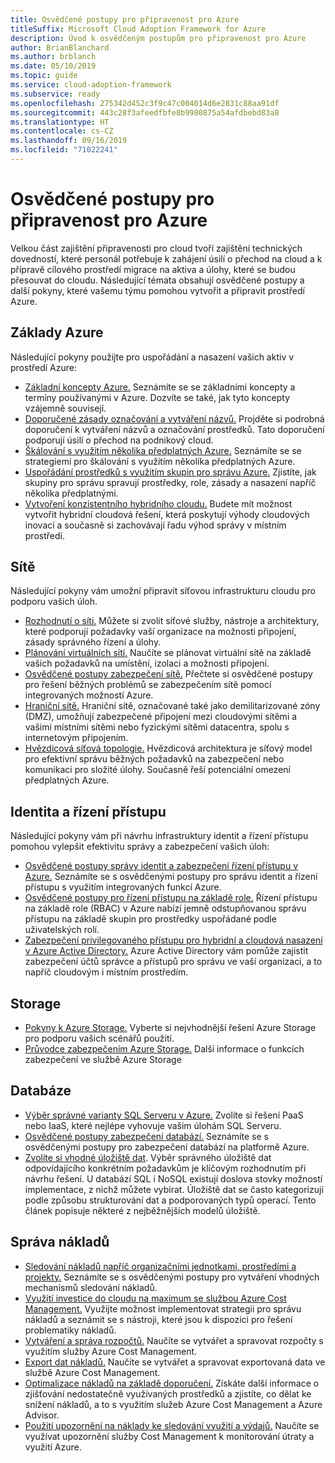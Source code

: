 ```yaml
---
title: Osvědčené postupy pro připravenost pro Azure
titleSuffix: Microsoft Cloud Adoption Framework for Azure
description: Úvod k osvědčeným postupům pro připravenost pro Azure
author: BrianBlanchard
ms.author: brblanch
ms.date: 05/10/2019
ms.topic: guide
ms.service: cloud-adoption-framework
ms.subservice: ready
ms.openlocfilehash: 275342d452c3f9c47c004014d6e2831c88aa91df
ms.sourcegitcommit: 443c28f3afeedfbfe8b9980875a54afdbebd83a8
ms.translationtype: HT
ms.contentlocale: cs-CZ
ms.lasthandoff: 09/16/2019
ms.locfileid: "71022241"
---
```

# <a name="best-practices-for-azure-readiness"></a>Osvědčené postupy pro připravenost pro Azure

Velkou část zajištění připravenosti pro cloud tvoří zajištění technických dovedností, které personál potřebuje k zahájení úsilí o přechod na cloud a k přípravě cílového prostředí migrace na aktiva a úlohy, které se budou přesouvat do cloudu. Následující témata obsahují osvědčené postupy a další pokyny, které vašemu týmu pomohou vytvořit a připravit prostředí Azure.

## <a name="azure-fundamentals"></a>Základy Azure

Následující pokyny použijte pro uspořádání a nasazení vašich aktiv v prostředí Azure:

- [Základní koncepty Azure.](../considerations/fundamental-concepts.md) Seznámíte se se základními koncepty a termíny používanými v Azure. Dozvíte se také, jak tyto koncepty vzájemně souvisejí.
- [Doporučené zásady označování a vytváření názvů.](../considerations/naming-and-tagging.md) Projděte si podrobná doporučení k vytváření názvů a označování prostředků. Tato doporučení podporují úsilí o přechod na podnikový cloud.
- [Škálování s využitím několika předplatných Azure.](../considerations/scaling-subscriptions.md) Seznámíte se se strategiemi pro škálování s využitím několika předplatných Azure.
- [Uspořádání prostředků s využitím skupin pro správu Azure.](https://docs.microsoft.com/azure/governance/management-groups/?toc=https://docs.microsoft.com/azure/cloud-adoption-framework/toc.json&bc=https://docs.microsoft.com/azure/cloud-adoption-framework/bread/toc.json) Zjistíte, jak skupiny pro správu spravují prostředky, role, zásady a nasazení napříč několika předplatnými.
- [Vytvoření konzistentního hybridního cloudu.](../../infrastructure/misc/hybrid-consistency.md) Budete mít možnost vytvořit hybridní cloudová řešení, která poskytují výhody cloudových inovací a současně si zachovávají řadu výhod správy v místním prostředí.

## <a name="networking"></a>Sítě

Následující pokyny vám umožní připravit síťovou infrastrukturu cloudu pro podporu vašich úloh.

- [Rozhodnutí o síti.](../considerations/network-decisions.md) Můžete si zvolit síťové služby, nástroje a architektury, které podporují požadavky vaší organizace na možnosti připojení, zásady správného řízení a úlohy.
- [Plánování virtuálních sítí.](https://docs.microsoft.com/azure/virtual-network/virtual-network-vnet-plan-design-arm?toc=https://docs.microsoft.com/azure/cloud-adoption-framework/toc.json&bc=https://docs.microsoft.com/azure/cloud-adoption-framework/bread/toc.json) Naučíte se plánovat virtuální sítě na základě vašich požadavků na umístění, izolaci a možnosti připojení.
- [Osvědčené postupy zabezpečení sítě.](https://docs.microsoft.com/azure/security/azure-security-network-security-best-practices?toc=https://docs.microsoft.com/azure/cloud-adoption-framework/toc.json&bc=https://docs.microsoft.com/azure/cloud-adoption-framework/bread/toc.json) Přečtete si osvědčené postupy pro řešení běžných problémů se zabezpečením sítě pomocí integrovaných možností Azure.
- [Hraniční sítě.](./perimeter-networks.md) Hraniční sítě, označované také jako demilitarizované zóny (DMZ), umožňují zabezpečené připojení mezi cloudovými sítěmi a vašimi místními sítěmi nebo fyzickými sítěmi datacentra, spolu s internetovým připojením.
- [Hvězdicová síťová topologie.](./hub-spoke-network-topology.md) Hvězdicová architektura je síťový model pro efektivní správu běžných požadavků na zabezpečení nebo komunikaci pro složité úlohy. Současně řeší potenciální omezení předplatných Azure.

## <a name="identity-and-access-control"></a>Identita a řízení přístupu

Následující pokyny vám při návrhu infrastruktury identit a řízení přístupu pomohou vylepšit efektivitu správy a zabezpečení vašich úloh:

- [Osvědčené postupy správy identit a zabezpečení řízení přístupu v Azure.](https://docs.microsoft.com/azure/security/azure-security-identity-management-best-practices?toc=https://docs.microsoft.com/azure/cloud-adoption-framework/toc.json&bc=https://docs.microsoft.com/azure/cloud-adoption-framework/bread/toc.json) Seznámíte se s osvědčenými postupy pro správu identit a řízení přístupu s využitím integrovaných funkcí Azure.
- [Osvědčené postupy pro řízení přístupu na základě role.](./roles.md) Řízení přístupu na základě role (RBAC) v Azure nabízí jemně odstupňovanou správu přístupu na základě skupin pro prostředky uspořádané podle uživatelských rolí.
- [Zabezpečení privilegovaného přístupu pro hybridní a cloudová nasazení v Azure Active Directory.](https://docs.microsoft.com/azure/active-directory/users-groups-roles/directory-admin-roles-secure?toc=https://docs.microsoft.com/azure/cloud-adoption-framework/toc.json&bc=https://docs.microsoft.com/azure/cloud-adoption-framework/bread/toc.json) Azure Active Directory vám pomůže zajistit zabezpečení účtů správce a přístupů pro správu ve vaší organizaci, a to napříč cloudovým i místním prostředím.

## <a name="storage"></a>Storage

- [Pokyny k Azure Storage.](../considerations/storage-guidance.md) Vyberte si nejvhodnější řešení Azure Storage pro podporu vašich scénářů použití.
- [Průvodce zabezpečením Azure Storage.](https://docs.microsoft.com/azure/storage/common/storage-security-guide?toc=https://docs.microsoft.com/azure/cloud-adoption-framework/toc.json&bc=https://docs.microsoft.com/azure/cloud-adoption-framework/bread/toc.json) Další informace o funkcích zabezpečení ve službě Azure Storage

## <a name="databases"></a>Databáze

- [Výběr správné varianty SQL Serveru v Azure.](https://docs.microsoft.com/azure/sql-database/sql-database-paas-vs-sql-server-iaas?toc=https://docs.microsoft.com/azure/cloud-adoption-framework/toc.json&bc=https://docs.microsoft.com/azure/cloud-adoption-framework/bread/toc.json) Zvolíte si řešení PaaS nebo IaaS, které nejlépe vyhovuje vašim úlohám SQL Serveru.
- [Osvědčené postupy zabezpečení databází.](https://docs.microsoft.com/azure/security/azure-database-security-best-practices?toc=https://docs.microsoft.com/azure/cloud-adoption-framework/toc.json&bc=https://docs.microsoft.com/azure/cloud-adoption-framework/bread/toc.json) Seznámíte se s osvědčenými postupy pro zabezpečení databází na platformě Azure.
- [Zvolíte si vhodné úložiště dat](https://docs.microsoft.com/azure/architecture/guide/technology-choices/data-store-overview). Výběr správného úložiště dat odpovídajícího konkrétním požadavkům je klíčovým rozhodnutím při návrhu řešení. U databází SQL i NoSQL existují doslova stovky možností implementace, z nichž můžete vybírat. Úložiště dat se často kategorizují podle způsobu strukturování dat a podporovaných typů operací. Tento článek popisuje některé z nejběžnějších modelů úložiště.

## <a name="cost-management"></a>Správa nákladů

- [Sledování nákladů napříč organizačními jednotkami, prostředími a projekty.](./track-costs.md) Seznámíte se s osvědčenými postupy pro vytváření vhodných mechanismů sledování nákladů.
- [Využití investice do cloudu na maximum se službou Azure Cost Management.](https://docs.microsoft.com/azure/cost-management/cost-mgt-best-practices?toc=https://docs.microsoft.com/azure/cloud-adoption-framework/toc.json&bc=https://docs.microsoft.com/azure/cloud-adoption-framework/bread/toc.json) Využijte možnost implementovat strategii pro správu nákladů a seznámit se s nástroji, které jsou k dispozici pro řešení problematiky nákladů.
- [Vytváření a správa rozpočtů.](https://docs.microsoft.com/azure/cost-management/tutorial-acm-create-budgets?toc=https://docs.microsoft.com/azure/cloud-adoption-framework/toc.json&bc=https://docs.microsoft.com/azure/cloud-adoption-framework/bread/toc.json) Naučíte se vytvářet a spravovat rozpočty s využitím služby Azure Cost Management.
- [Export dat nákladů.](https://docs.microsoft.com/azure/cost-management/tutorial-export-acm-data?toc=https://docs.microsoft.com/azure/cloud-adoption-framework/toc.json&bc=https://docs.microsoft.com/azure/cloud-adoption-framework/bread/toc.json) Naučíte se vytvářet a spravovat exportovaná data ve službě Azure Cost Management.
- [Optimalizace nákladů na základě doporučení.](https://docs.microsoft.com/azure/cost-management/tutorial-acm-opt-recommendations?toc=https://docs.microsoft.com/azure/cloud-adoption-framework/toc.json&bc=https://docs.microsoft.com/azure/cloud-adoption-framework/bread/toc.json) Získáte další informace o zjišťování nedostatečně využívaných prostředků a zjistíte, co dělat ke snížení nákladů, a to s využitím služeb Azure Cost Management a Azure Advisor.
- [Použití upozornění na náklady ke sledování využití a výdajů.](https://docs.microsoft.com/azure/cost-management/cost-mgt-alerts-monitor-usage-spending?toc=https://docs.microsoft.com/azure/cloud-adoption-framework/toc.json&bc=https://docs.microsoft.com/azure/cloud-adoption-framework/bread/toc.json) Naučíte se využívat upozornění služby Cost Management k monitorování útraty a využití Azure.
